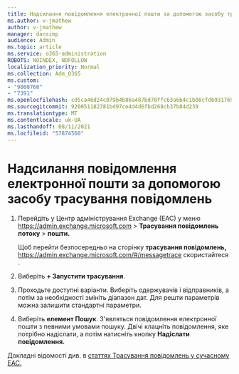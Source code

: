 ```yaml
---
title: Надсилання повідомлення електронної пошти за допомогою засобу трасування повідомлень
ms.author: v-jmathew
author: v-jmathew
manager: dansimp
audience: Admin
ms.topic: article
ms.service: o365-administration
ROBOTS: NOINDEX, NOFOLLOW
localization_priority: Normal
ms.collection: Adm_O365
ms.custom:
- "9000760"
- "7391"
ms.openlocfilehash: cd5ca46d24c079b4b86a487bd70ffc63a6b4c1b08cfdb931769db8d16db3c3fd
ms.sourcegitcommit: 920051182781bd97ce4d4d6fbd268cb37b84d239
ms.translationtype: MT
ms.contentlocale: uk-UA
ms.lasthandoff: 08/11/2021
ms.locfileid: "57874560"
---
```

# <a name="submit-an-email-message-using-message-trace"></a>Надсилання повідомлення електронної пошти за допомогою засобу трасування повідомлень

1. Перейдіть у Центр адміністрування Exchange (EAC) у меню <https://admin.exchange.microsoft.com> \> **Трасування повідомлень потоку** \> **пошти.**

   Щоб перейти безпосередньо на сторінку **трасування повідомлень,** <https://admin.exchange.microsoft.com/#/messagetrace> скористайтеся .

2. Виберіть **+ Запустити трасування**.
3. Проходьте доступні варіанти. Виберіть одержувачів і відправників, а потім за необхідності змініть діапазон дат. Для решти параметрів можна залишити стандартні параметри.
4. Виберіть **елемент Пошук**. З'являться повідомлення електронної пошти з певними умовами пошуку. Двічі клацніть повідомлення, яке потрібно надіслати, а потім натисніть кнопку **Надіслати повідомлення.**

Докладні відомості див. в [статтях Трасування повідомлень у сучасному EAC.](https://docs.microsoft.com/exchange/monitoring/trace-an-email-message/message-trace-modern-eac)
